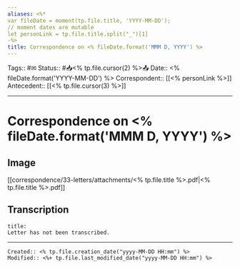 ```yaml
---
aliases: <%*
var fileDate = moment(tp.file.title, 'YYYY-MM-DD');
// moment dates are mutable 
let personLink = tp.file.title.split("_")[1]
-%> 
title: Correspondence on <% fileDate.format('MMM D, YYYY') %>
---
```


Tags:: #✉
Status:: #📥<% tp.file.cursor(2) %>📤
Date:: <% fileDate.format('YYYY-MM-DD') %>
Correspondent:: [[<% personLink %>]]
Antecedent:: [[<% tp.file.cursor(3) %>]]
___

# Correspondence on <% fileDate.format('MMM D, YYYY') %>

## Image

[[correspondence/33-letters/attachments/<% tp.file.title %>.pdf|<% tp.file.title %>.pdf]]

## Transcription
```ad-quote
title: 
Letter has not been transcribed.
```

___
```ad-fileInfo 
Created:: <% tp.file.creation_date("yyyy-MM-DD HH:mm") %>
Modified:: <%+ tp.file.last_modified_date("yyyy-MM-DD HH:mm") %>
```
